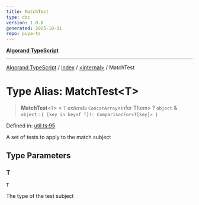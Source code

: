 ```yaml
---
title: MatchTest
type: doc
version: 1.0.0
generated: 2025-10-31
repo: puya-ts
---
```

[**Algorand TypeScript**](../../../README.md)

***

[Algorand TypeScript](../../../modules.md) / [index](../../README.md) / [\<internal\>](../README.md) / MatchTest

# Type Alias: MatchTest\<T\>

> **MatchTest**\<`T`\> = `T` *extends* `ConcatArray`\<infer TItem\> ? `object` & `object` : `{ [key in keyof T]?: ComparisonFor<T[key]> }`

Defined in: [util.ts:95](https://github.com/algorandfoundation/puya-ts/blob/main/packages/algo-ts/src/util.ts#L95)

A set of tests to apply to the match subject

## Type Parameters

### T

`T`

The type of the test subject
